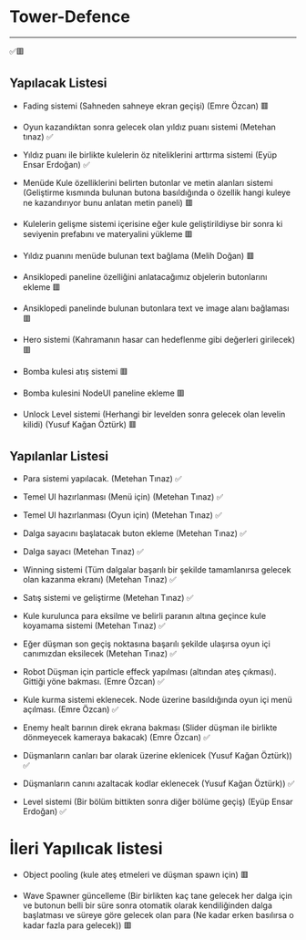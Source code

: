 # Tower-Defence

------

✅🟥

## Yapılacak Listesi

- Fading sistemi (Sahneden sahneye ekran geçişi) (Emre Özcan) 🟥

- Oyun kazandıktan sonra gelecek olan yıldız puanı sistemi (Metehan tınaz) ✅

- Yıldız puanı ile birlikte kulelerin öz niteliklerini arttırma sistemi (Eyüp Ensar Erdoğan) ✅

- Menüde Kule özelliklerini belirten butonlar ve metin alanları sistemi (Geliştirme kısmında bulunan butona basıldığında o özellik hangi kuleye ne kazandırıyor bunu anlatan metin paneli) 🟥

- Kulelerin gelişme sistemi içerisine eğer kule geliştirildiyse bir sonra ki seviyenin prefabını ve materyalini yükleme 🟥

- Yıldız puanını menüde bulunan text bağlama (Melih Doğan) 🟥

- Ansiklopedi paneline özelliğini anlatacağımız objelerin butonlarını ekleme 🟥

- Ansiklopedi panelinde bulunan butonlara text ve image alanı bağlaması 🟥

- Hero sistemi (Kahramanın hasar can hedeflenme gibi değerleri girilecek) 🟥

- Bomba kulesi atış sistemi 🟥

- Bomba kulesini NodeUI paneline ekleme 🟥

- Unlock Level sistemi (Herhangi bir levelden sonra gelecek olan levelin kilidi) (Yusuf Kağan Öztürk) 🟥


## Yapılanlar Listesi
 - Para sistemi yapılacak. (Metehan Tınaz) ✅
   
 - Temel UI hazırlanması (Menü için) (Metehan Tınaz) ✅
 
 - Temel UI hazırlanması (Oyun için) (Metehan Tınaz) ✅
 
 - Dalga sayacını başlatacak buton ekleme (Metehan Tınaz) ✅
 
 - Dalga sayacı (Metehan Tınaz) ✅

 - Winning sistemi (Tüm dalgalar başarılı bir şekilde tamamlanırsa gelecek olan kazanma ekranı) (Metehan Tınaz) ✅

 - Satış sistemi ve geliştirme (Metehan Tınaz) ✅

 - Kule kurulunca para eksilme ve belirli paranın altına geçince kule koyamama sistemi (Metehan Tınaz) ✅
 
 - Eğer düşman son geçiş noktasına başarılı şekilde ulaşırsa oyun içi canımızdan eksilecek (Metehan Tınaz) ✅
 
 - Robot Düşman için particle effeck yapılması (altından ateş çıkması). Gittiği yöne bakması. (Emre Özcan) ✅

 - Kule kurma sistemi eklenecek. Node üzerine basıldığında oyun içi menü açılması. (Emre Özcan) ✅

 - Enemy healt barının direk ekrana bakması (Slider düşman ile birlikte dönmeyecek kameraya bakacak) (Emre Özcan) ✅
 
 - Düşmanların canları bar olarak üzerine eklenicek (Yusuf Kağan Öztürk)) ✅
 
 - Düşmanların canını azaltacak kodlar eklenecek (Yusuf Kağan Öztürk)) ✅
 
 - Level sistemi (Bir bölüm bittikten sonra diğer bölüme geçiş) (Eyüp Ensar Erdoğan) ✅
 
# İleri Yapılıcak listesi

 - Object pooling (kule ateş etmeleri ve düşman spawn için) 🟥

 - Wave Spawner güncelleme (Bir birlikten kaç tane gelecek her dalga için ve butonun belli bir süre sonra otomatik olarak kendiliğinden dalga başlatması ve süreye göre gelecek olan para (Ne kadar erken basılırsa o kadar fazla para gelecek)) 🟥
